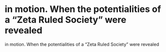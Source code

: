 # in motion. When the potentialities of a “Zeta Ruled Society” were revealed

in motion. When the potentialities of a “Zeta Ruled Society” were revealed
